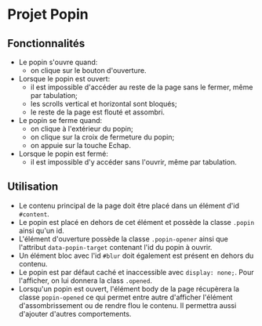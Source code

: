 # Projet Popin

## Fonctionnalités
- Le popin s'ouvre quand:
    - on clique sur le bouton d'ouverture.
- Lorsque le popin est ouvert:
    - il est impossible d'accéder au reste de la page sans le fermer, même par tabulation;
    - les scrolls vertical et horizontal sont bloqués;
    - le reste de la page est flouté et assombri.
- Le popin se ferme quand:
    - on clique à l'extérieur du popin;
    - on clique sur la croix de fermeture du popin;
    - on appuie sur la touche Echap.
- Lorsque le popin est fermé:
    - il est impossible d'y accéder sans l'ouvrir, même par tabulation.

## Utilisation
- Le contenu principal de la page doit être placé dans un élément d'id `#content`.
- Le popin est placé en dehors de cet élément et possède la classe `.popin` ainsi qu'un id.
- L'élément d'ouverture possède la classe `.popin-opener` ainsi que l'attribut `data-popin-target` contenant l'id du popin à ouvrir.
- Un élément bloc avec l'id `#blur` doit également est présent en dehors du contenu.
- Le popin est par défaut caché et inaccessible avec `display: none;`. Pour l'afficher, on lui donnera la class `.opened`.
- Lorsqu'un popin est ouvert, l'élément body de la page récupèrera la classe `popin-opened` ce qui permet entre autre d'afficher l'élément d'assombrissement ou de rendre flou le contenu. Il permettra aussi d'ajouter d'autres comportements.
